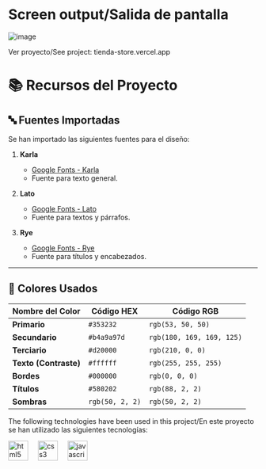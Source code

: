 <h1>Screen output/Salida de pantalla</h1>

![image](https://github.com/user-attachments/assets/2a4e0571-a1a0-4c0c-b864-fe825077b1e9)

Ver proyecto/See project: tienda-store.vercel.app

# 📚 Recursos del Proyecto

## **🔤 Fuentes Importadas**

Se han importado las siguientes fuentes para el diseño:

1. **Karla**  
   - [Google Fonts - Karla](https://fonts.google.com/specimen/Karla)  
   - Fuente para texto general.

2. **Lato**  
   - [Google Fonts - Lato](https://fonts.google.com/specimen/Lato)  
   - Fuente para textos y párrafos.

3. **Rye**  
   - [Google Fonts - Rye](https://fonts.google.com/specimen/Rye)  
   - Fuente para títulos y encabezados.

---

## 🎨 Colores Usados

| Nombre del Color      | Código HEX    | Código RGB          |
|------------------------|---------------|-------------------|
| **Primario**           | `#353232`     | `rgb(53, 50, 50)`  |
| **Secundario**         | `#b4a9a97d`   | `rgb(180, 169, 169, 125)` |
| **Terciario**          | `#d20000`     | `rgb(210, 0, 0)`   |
| **Texto (Contraste)**  | `#ffffff`     | `rgb(255, 255, 255)` |
| **Bordes**             | `#000000`     | `rgb(0, 0, 0)`     |
| **Títulos**            | `#580202`     | `rgb(88, 2, 2)`    |
| **Sombras**            | `rgb(50, 2, 2)` | `rgb(50, 2, 2)` |



<p>The following technologies have been used in this project/En este proyecto se han utilizado las siguientes tecnologías:</p>

<div align="left">
  <img src="https://cdn.jsdelivr.net/gh/devicons/devicon/icons/html5/html5-original.svg" height="40" alt="html5 logo"  />
  <img width="12" />
  <img src="https://cdn.jsdelivr.net/gh/devicons/devicon/icons/css3/css3-original.svg" height="40" alt="css3 logo"  />
  <img width="12" />
  <img src="https://cdn.jsdelivr.net/gh/devicons/devicon/icons/javascript/javascript-original.svg" height="40" alt="javascript logo"  />
</div>

###
